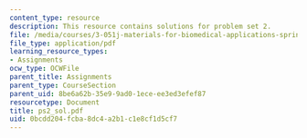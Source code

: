 ```yaml
---
content_type: resource
description: This resource contains solutions for problem set 2.
file: /media/courses/3-051j-materials-for-biomedical-applications-spring-2006/0bcdd204fcba8dc4a2b1c1e8cf1d5cf7_ps2_sol.pdf
file_type: application/pdf
learning_resource_types:
- Assignments
ocw_type: OCWFile
parent_title: Assignments
parent_type: CourseSection
parent_uid: 8be6a62b-35e9-9ad0-1ece-ee3ed3efef87
resourcetype: Document
title: ps2_sol.pdf
uid: 0bcdd204-fcba-8dc4-a2b1-c1e8cf1d5cf7
---
```

